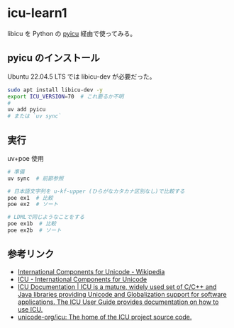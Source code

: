 # icu-learn1

libicu を Python の [pyicu](https://pypi.org/project/pyicu/) 経由で使ってみる。

## pyicu のインストール

Ubuntu 22.04.5 LTS では libicu-dev が必要だった。

```sh
sudo apt install libicu-dev -y
export ICU_VERSION=70  # これ要るか不明
#
uv add pyicu
# または `uv sync`
```

## 実行

uv+poe 使用

```sh
# 準備
uv sync  # 前節参照

# 日本語文字列を u-kf-upper (ひらがなカタカナ区別なし)で比較する
poe ex1  # 比較
poe ex2  # ソート

# LDMLで同じようなことをする
poe ex1b  # 比較
poe ex2b  # ソート
```

## 参考リンク

- [International Components for Unicode - Wikipedia](https://ja.wikipedia.org/wiki/International_Components_for_Unicode)
- [ICU - International Components for Unicode](https://icu.unicode.org/)
- [ICU Documentation | ICU is a mature, widely used set of C/C++ and Java libraries providing Unicode and Globalization support for software applications. The ICU User Guide provides documentation on how to use ICU.](https://unicode-org.github.io/icu/)
- [unicode-org/icu: The home of the ICU project source code.](https://github.com/unicode-org/icu)
